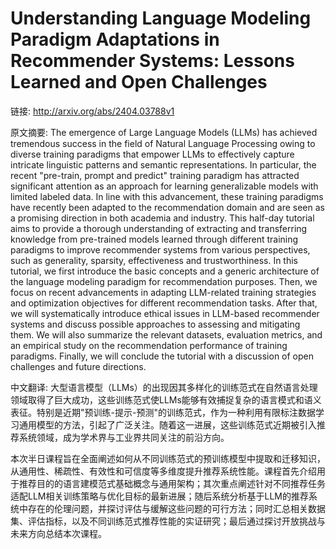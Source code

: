 # Understanding Language Modeling Paradigm Adaptations in Recommender Systems: Lessons Learned and Open Challenges

链接: http://arxiv.org/abs/2404.03788v1

原文摘要:
The emergence of Large Language Models (LLMs) has achieved tremendous success
in the field of Natural Language Processing owing to diverse training paradigms
that empower LLMs to effectively capture intricate linguistic patterns and
semantic representations. In particular, the recent "pre-train, prompt and
predict" training paradigm has attracted significant attention as an approach
for learning generalizable models with limited labeled data. In line with this
advancement, these training paradigms have recently been adapted to the
recommendation domain and are seen as a promising direction in both academia
and industry. This half-day tutorial aims to provide a thorough understanding
of extracting and transferring knowledge from pre-trained models learned
through different training paradigms to improve recommender systems from
various perspectives, such as generality, sparsity, effectiveness and
trustworthiness. In this tutorial, we first introduce the basic concepts and a
generic architecture of the language modeling paradigm for recommendation
purposes. Then, we focus on recent advancements in adapting LLM-related
training strategies and optimization objectives for different recommendation
tasks. After that, we will systematically introduce ethical issues in LLM-based
recommender systems and discuss possible approaches to assessing and mitigating
them. We will also summarize the relevant datasets, evaluation metrics, and an
empirical study on the recommendation performance of training paradigms.
Finally, we will conclude the tutorial with a discussion of open challenges and
future directions.

中文翻译:
大型语言模型（LLMs）的出现因其多样化的训练范式在自然语言处理领域取得了巨大成功，这些训练范式使LLMs能够有效捕捉复杂的语言模式和语义表征。特别是近期"预训练-提示-预测"的训练范式，作为一种利用有限标注数据学习通用模型的方法，引起了广泛关注。随着这一进展，这些训练范式近期被引入推荐系统领域，成为学术界与工业界共同关注的前沿方向。

本次半日课程旨在全面阐述如何从不同训练范式的预训练模型中提取和迁移知识，从通用性、稀疏性、有效性和可信度等多维度提升推荐系统性能。课程首先介绍用于推荐目的的语言建模范式基础概念与通用架构；其次重点阐述针对不同推荐任务适配LLM相关训练策略与优化目标的最新进展；随后系统分析基于LLM的推荐系统中存在的伦理问题，并探讨评估与缓解这些问题的可行方法；同时汇总相关数据集、评估指标，以及不同训练范式推荐性能的实证研究；最后通过探讨开放挑战与未来方向总结本次课程。


